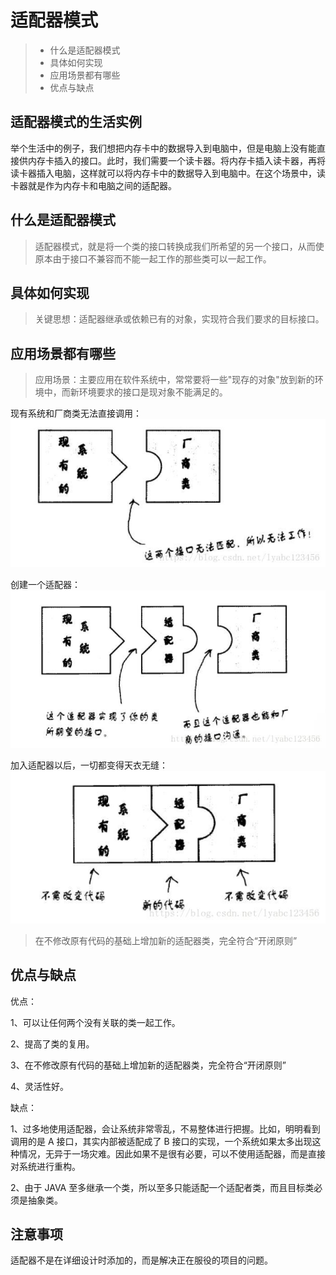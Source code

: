 # 适配器模式

> - 什么是适配器模式
> - 具体如何实现
> - 应用场景都有哪些
> - 优点与缺点


## 适配器模式的生活实例

举个生活中的例子，我们想把内存卡中的数据导入到电脑中，但是电脑上没有能直接供内存卡插入的接口。此时，我们需要一个读卡器。将内存卡插入读卡器，再将读卡器插入电脑，这样就可以将内存卡中的数据导入到电脑中。在这个场景中，读卡器就是作为内存卡和电脑之间的适配器。


## 什么是适配器模式

> 适配器模式，就是将一个类的接口转换成我们所希望的另一个接口，从而使原本由于接口不兼容而不能一起工作的那些类可以一起工作。



## 具体如何实现

> 关键思想：适配器继承或依赖已有的对象，实现符合我们要求的目标接口。


## 应用场景都有哪些

> 应用场景：主要应用在软件系统中，常常要将一些"现存的对象"放到新的环境中，而新环境要求的接口是现对象不能满足的。

现有系统和厂商类无法直接调用：
![](images/pattern/adapter_1.jpg)

创建一个适配器：
![](images/pattern/adapter_2.jpg)

加入适配器以后，一切都变得天衣无缝：
![](images/pattern/adapter_3.jpg)

> 在不修改原有代码的基础上增加新的适配器类，完全符合“开闭原则”

## 优点与缺点

优点： 

1、可以让任何两个没有关联的类一起工作。 

2、提高了类的复用。 

3、在不修改原有代码的基础上增加新的适配器类，完全符合“开闭原则”

4、灵活性好。


缺点： 

1、过多地使用适配器，会让系统非常零乱，不易整体进行把握。比如，明明看到调用的是 A 接口，其实内部被适配成了 B 接口的实现，一个系统如果太多出现这种情况，无异于一场灾难。因此如果不是很有必要，可以不使用适配器，而是直接对系统进行重构。

2、由于 JAVA 至多继承一个类，所以至多只能适配一个适配者类，而且目标类必须是抽象类。


## 注意事项

适配器不是在详细设计时添加的，而是解决正在服役的项目的问题。